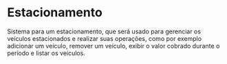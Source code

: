 # Estacionamento

 Sistema para um estacionamento, que será usado para gerenciar os veículos estacionados e realizar suas operações, como por exemplo adicionar um veículo, remover um veículo, exibir o valor cobrado durante o período e listar os veículos.
